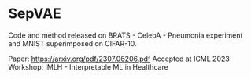 # SepVAE
Code and method released on BRATS - CelebA - Pneumonia experiment and MNIST superimposed on CIFAR-10.

Paper: https://arxiv.org/pdf/2307.06206.pdf
Accepted at ICML 2023 Workshop: IMLH - Interpretable ML in Healthcare
